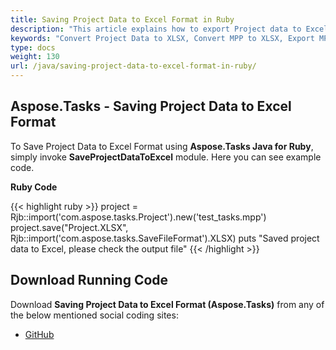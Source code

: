 ```yaml
---
title: Saving Project Data to Excel Format in Ruby
description: "This article explains how to export Project data to Excel using Aspose.Tasks Java for Ruby."
keywords: "Convert Project Data to XLSX, Convert MPP to XLSX, Export MPP Project to XLSX, MPP to Excel, save project data to Excel, Aspose.Tasks Java for Ruby, Ruby"
type: docs
weight: 130
url: /java/saving-project-data-to-excel-format-in-ruby/
---
```


## **Aspose.Tasks - Saving Project Data to Excel Format**
To Save Project Data to Excel Format using **Aspose.Tasks Java for Ruby**, simply invoke **SaveProjectDataToExcel** module. Here you can see example code.

**Ruby Code**

{{< highlight ruby >}}
project = Rjb::import('com.aspose.tasks.Project').new('test_tasks.mpp')
project.save("Project.XLSX", Rjb::import('com.aspose.tasks.SaveFileFormat').XLSX)
puts "Saved project data to Excel, please check the output file"
{{< /highlight >}}

## **Download Running Code**
Download **Saving Project Data to Excel Format (Aspose.Tasks)** from any of the below mentioned social coding sites:

- [GitHub](https://github.com/aspose-tasks/Aspose.Tasks-for-Java/blob/master/Plugins/Aspose_Tasks_Java_for_Ruby/lib/asposetasksjava/Projects/saveprojectdatatoexcel.rb)
